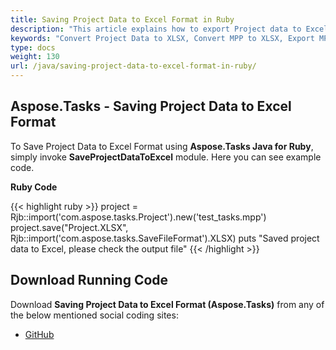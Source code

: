 ```yaml
---
title: Saving Project Data to Excel Format in Ruby
description: "This article explains how to export Project data to Excel using Aspose.Tasks Java for Ruby."
keywords: "Convert Project Data to XLSX, Convert MPP to XLSX, Export MPP Project to XLSX, MPP to Excel, save project data to Excel, Aspose.Tasks Java for Ruby, Ruby"
type: docs
weight: 130
url: /java/saving-project-data-to-excel-format-in-ruby/
---
```


## **Aspose.Tasks - Saving Project Data to Excel Format**
To Save Project Data to Excel Format using **Aspose.Tasks Java for Ruby**, simply invoke **SaveProjectDataToExcel** module. Here you can see example code.

**Ruby Code**

{{< highlight ruby >}}
project = Rjb::import('com.aspose.tasks.Project').new('test_tasks.mpp')
project.save("Project.XLSX", Rjb::import('com.aspose.tasks.SaveFileFormat').XLSX)
puts "Saved project data to Excel, please check the output file"
{{< /highlight >}}

## **Download Running Code**
Download **Saving Project Data to Excel Format (Aspose.Tasks)** from any of the below mentioned social coding sites:

- [GitHub](https://github.com/aspose-tasks/Aspose.Tasks-for-Java/blob/master/Plugins/Aspose_Tasks_Java_for_Ruby/lib/asposetasksjava/Projects/saveprojectdatatoexcel.rb)
